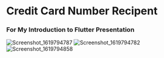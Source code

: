 # Credit Card Number Recipent

### For My Introduction to Flutter Presentation

![Screenshot_1619794787](https://user-images.githubusercontent.com/43846778/116716668-b3d85600-a9e0-11eb-90b2-12d151d6f7da.png)
![Screenshot_1619794782](https://user-images.githubusercontent.com/43846778/116716664-b33fbf80-a9e0-11eb-9947-34ad22ebc31d.png)
![Screenshot_1619794858](https://user-images.githubusercontent.com/43846778/116716672-b470ec80-a9e0-11eb-89a0-4ada47a3fa92.png)


